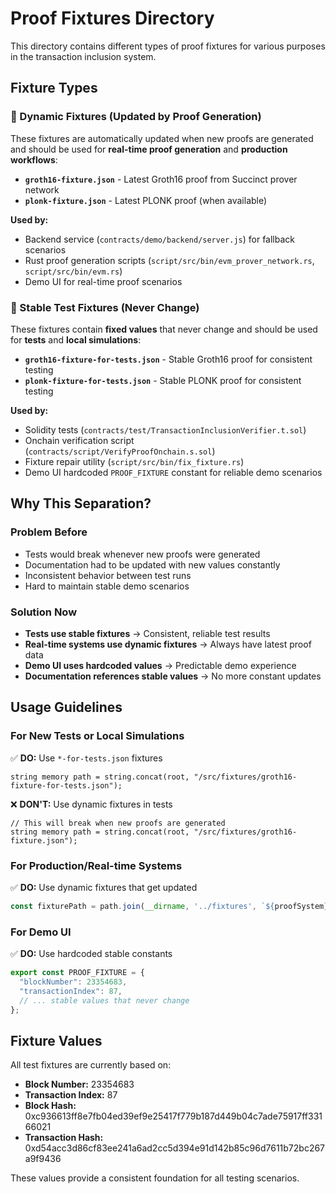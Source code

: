 # Proof Fixtures Directory

This directory contains different types of proof fixtures for various purposes in the transaction inclusion system.

## Fixture Types

### 🔄 Dynamic Fixtures (Updated by Proof Generation)
These fixtures are automatically updated when new proofs are generated and should be used for **real-time proof generation** and **production workflows**:

- **`groth16-fixture.json`** - Latest Groth16 proof from Succinct prover network
- **`plonk-fixture.json`** - Latest PLONK proof (when available)

**Used by:**
- Backend service (`contracts/demo/backend/server.js`) for fallback scenarios
- Rust proof generation scripts (`script/src/bin/evm_prover_network.rs`, `script/src/bin/evm.rs`)
- Demo UI for real-time proof scenarios

### 🧪 Stable Test Fixtures (Never Change)
These fixtures contain **fixed values** that never change and should be used for **tests** and **local simulations**:

- **`groth16-fixture-for-tests.json`** - Stable Groth16 proof for consistent testing
- **`plonk-fixture-for-tests.json`** - Stable PLONK proof for consistent testing

**Used by:**
- Solidity tests (`contracts/test/TransactionInclusionVerifier.t.sol`)
- Onchain verification script (`contracts/script/VerifyProofOnchain.s.sol`) 
- Fixture repair utility (`script/src/bin/fix_fixture.rs`)
- Demo UI hardcoded `PROOF_FIXTURE` constant for reliable demo scenarios

## Why This Separation?

### Problem Before
- Tests would break whenever new proofs were generated
- Documentation had to be updated with new values constantly
- Inconsistent behavior between test runs
- Hard to maintain stable demo scenarios

### Solution Now
- **Tests use stable fixtures** → Consistent, reliable test results
- **Real-time systems use dynamic fixtures** → Always have latest proof data
- **Demo UI uses hardcoded values** → Predictable demo experience
- **Documentation references stable values** → No more constant updates

## Usage Guidelines

### For New Tests or Local Simulations
✅ **DO:** Use `*-for-tests.json` fixtures
```solidity
string memory path = string.concat(root, "/src/fixtures/groth16-fixture-for-tests.json");
```

❌ **DON'T:** Use dynamic fixtures in tests
```solidity
// This will break when new proofs are generated
string memory path = string.concat(root, "/src/fixtures/groth16-fixture.json");
```

### For Production/Real-time Systems
✅ **DO:** Use dynamic fixtures that get updated
```javascript
const fixturePath = path.join(__dirname, '../fixtures', `${proofSystem}-fixture.json`);
```

### For Demo UI
✅ **DO:** Use hardcoded stable constants
```javascript
export const PROOF_FIXTURE = {
  "blockNumber": 23354683,
  "transactionIndex": 87,
  // ... stable values that never change
};
```

## Fixture Values

All test fixtures are currently based on:
- **Block Number:** 23354683
- **Transaction Index:** 87
- **Block Hash:** 0xc936613ff8e7fb04ed39ef9e25417f779b187d449b04c7ade75917ff33166021
- **Transaction Hash:** 0xd54acc3d86cf83ee241a6ad2cc5d394e91d142b85c96d7611b72bc267a9f9436

These values provide a consistent foundation for all testing scenarios.
